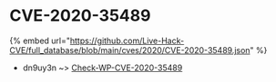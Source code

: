 # CVE-2020-35489
{% embed url="https://github.com/Live-Hack-CVE/full_database/blob/main/cves/2020/CVE-2020-35489.json" %}

* dn9uy3n ~> [Check-WP-CVE-2020-35489](https://www.alice-snow.ru/2020/database/cve-2020-35489/check-wp-cve-2020-35489-dn9uy3n)